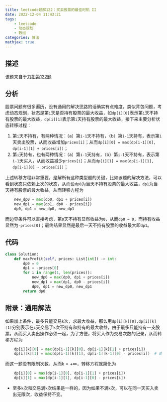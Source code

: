 ```yaml
---
title: leetcode题解122：买卖股票的最佳时机 II
date: 2022-12-04 11:43:21
tags:
    - leetcode
    - 动态规划
    - 数组
categories: 算法
mathjax: true
---
```


## 描述

该题来自于[力扣第122题](https://leetcode.cn/problems/best-time-to-buy-and-sell-stock-ii/)

<!--more-->

## 分析

股票问题有很多遍历，没有通用的解决思路的话确实有点难度，类似背包问题，考虑动态规划，状态是第`i`天是否持有股票的最大收益，如`dp[i][0]`表示第`i`天不持有股票的最大收益，`dp[i][1]`表示第`i`天持有股票的最大收益，接下来主要分析状态转移过程：

1. 第`i`天不持有，有两种情况：（a）第`i-1`天不持有，（b）第`i-1`天持有，表示第`i`天卖出股票，从而收益增加`prices[i]`；从而`dp[i][0] = max(dp[i-1][0], dp[i-1][1] + prices[i])`；
2. 第`i`天持有，也有两种情况：（a）第`i-1`天持有，（b）第`i-1`天不持有，表示第`i-1`天买入，从而收益减少`prices[i]`；从而`dp[i][1] = max(dp[i-1][1], dp[i-1][0] - prices[i])`；

上述转移方程非常重要，是解所有这种类型题的关键，比如该题的解决方法，可以看到状态只依赖上次的状态，从而设`dp0`为当天不持有股票的最大收益，`dp1`为当天持有股票的最大收益，从而转移方程为
```python
    new_dp0 = max(dp0, dp1 + prices[i])
    new_dp1 = max(dp1, dp0 - prices[i])
    dp0, dp1 = new_dp0, new_dp1
```

而边界条件可以直接考虑，第`0`天不持有显然收益为`0`，从而`dp0 = 0`，而持有收益显然为`-prices[0]`；最终结果显然是最后一天不持有股票的收益最大即`dp1`。


## 代码

```python
class Solution:
    def maxProfit(self, prices: List[int]) -> int:
        dp0 = 0
        dp1 = -prices[0]
        for i in range(1, len(prices)):
            new_dp0 = max(dp0, dp1 + prices[i])
            new_dp1 = max(dp1, dp0 - prices[i])
            dp0, dp1 = new_dp0, new_dp1
        return dp0
```

## 附录：通用解法

如果加上条件，最多只能交易`k`次，求最大收益，那么用`dp[i][k][0],dp[i][k][1]`分别表示在`i`天交易了`k`次不持有和持有的最大收益，由于最多只能持有一支股票，从而买入卖出操作必须一起，为了方便，将买入作为交易次数的记录，从而转移方程为
```python
    dp[i][k][0] = max(dp[i-1][k][0], dp[i-1][k][1] + prices[i])
    dp[i][k][1] = max(dp[i-1][k][1], dp[i-1][k-1][0] - prices[i])  # 由于买入算交易依次，从而是k-1次不持有的状态
```

而这一题没有限制次数，从而$k = + \infty$，转移方程就简化为
```python
    dp[i][0] = max(dp[i-1][0], dp[i-1][1] + prices[i])
    dp[i][1] = max(dp[i-1][1], dp[i-1][0] - prices[i])
```

* 至多`k`次和交易满`k`次结果是一样的，因为如果不满`k`次，可以在同一天买入卖出无限次，收益保持不变。
